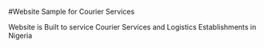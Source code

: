 #Website Sample for Courier Services 

Website is Built to service Courier Services and Logistics Establishments in Nigeria